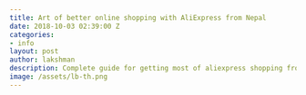 ```yaml
---
title: Art of better online shopping with AliExpress from Nepal
date: 2018-10-03 02:39:00 Z
categories:
- info
layout: post
author: lakshman
description: Complete guide for getting most of aliexpress shopping from your home online. From finding the righ product, choosing shipping method, comparing products, payment mechanism to delivery and lot more!
image: /assets/lb-th.png
---
```



